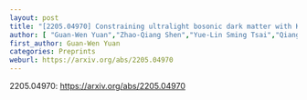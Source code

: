 ```yaml
---
layout: post
title: "[2205.04970] Constraining ultralight bosonic dark matter with Keck observations of S2’s orbit and kinematics"
author: [ "Guan-Wen Yuan","Zhao-Qiang Shen","Yue-Lin Sming Tsai","Qiang Yuan","Yi-Zhong Fan" ]
first_author: Guan-Wen Yuan
categories: Preprints
weburl: https://arxiv.org/abs/2205.04970
---
```


2205.04970: https://arxiv.org/abs/2205.04970
